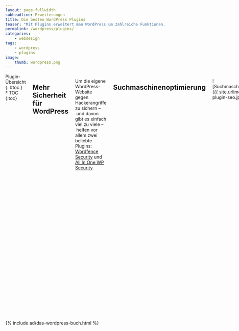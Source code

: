 ```yaml
---
layout: page-fullwidth
subheadline: Erweiterungen
title: Die besten WordPress Plugins
teaser: "Mit Plugins erweitert man WordPress um zahlreiche Funktionen. Phlow präsentiert die besten und professionellsten WordPress Plugins mit denen man WordPress ausbaut, pimpt und die Möglichkeiten seines Weblogs auf ein neues Level hebt."
permalink: /wordpress/plugins/
categories:
    - webdesign
tags:
    - wordpress
    - plugins
image:
    thumb: wordpress.png
---
```

<div class="row">
<div class="large-7 columns" markdown="1">

<div class="sans" markdown="1">
<div class="font-size-h4">Plugin-Übersicht</div>
{: #toc }
*  TOC
{:toc}
</div>

## Mehr Sicherheit für WordPress

Um die eigene WordPress-Website gegen Hackerangriffe zu sichern – und davon gibt es einfach viel zu viele – helfen vor allem zwei beliebte Plugins: [Wordfence Security][2] und [All In One WP Security][1]. 



## Suchmaschinenoptimierung

![Suchmaschinenoptimierung]({{ site.urlimg }}wordpress-plugin-seo.jpg)

Die beste und beliebteste Erweiterung, um WordPress professinell für Suchmaschinen zu optimieren ist [WordPress SEO][3] des SEO-Experten Yoast. Das umfangreiche Plugin löst sämtliche Anforderungen für die Suchmaschinenoptimierung und erweitert den Editor für Beiträge und Seiten um wichtige Funktionen. Die Einstellungsmöglichkeiten sind superb, einfach und umfangreich. Das Plugin deckt nicht nur die schlichte Optimierung von Beiträgen und Seiten ab, sondern bietet unter anderem auch die automatische Generierung einer Sitemap, Facebook- und Google Plus-Optimierung, einen hervorragenden Editor für Beiträge und Seiten und zahlreiche weitere Möglichkeiten.



## Kontaktformular(e)

![Kontaktformular]({{ site.urlimg }}wordpress-plugin-jetpack.jpg)

Um bei einer WordPress-Website ein Kontaktformular einzubauen, gibt es zwei Varianten: Sie nutzen eine Erweiterung oder bauen einen externen Formular-Service ein. Wir empfehlen Ihnen einen Service wie [Wufoo][4]. Seit Jahren nutzen wir den Service, der in der Grundvariante kostenlos ist und völlig ausreicht. Der Vorteil: Sie müssen das System nicht pflegen und Spam haben wir noch nie erhalten. Möchten Sie lieber eine Erweiterung nutzen, dann empfehlen wir das [Multiplugin Jetpack][6] der WordPress-Macher oder den Klassiker [Contact Form 7][5].



## Suchmaschinenoptimierung: Auto Tag Links

Das WordPress-Plugin [Auto Tag Links][16] verlinkt automatisch Tags in Beiträgen und trägt zur sinnvollen internen Verlinkung einer WordPress-Website bei. Damit das einfach zu handhabende Plugin seine Arbeit übernimmt, muss man ein paar wenige Einstellungen vornehmen. Dazu gehört zum Beispiel der Schwellenwert, ab welchem *Auto Tag Links* benutze Schlagwörter in Artikel automatisch verlinkt.

Das großartige an diesem Plugin ist es, dass es einem keine zusätzliche Arbeit beschert, sondern selbstständig im Hintergrund die Arbeit vornimmt.



## Suchmaschinenoptimierung: SEO Auto Linker

[SEO Auto Linker][17] ähnelt der Arbeitsweise von *Auto Tag Links*. Auch *SEO Auto Linker* arbeitet automatisch im Hintergrund. Im Gegensatz zum *Auto Tag Links*-Plugin muss man aber die Begriffe, die automatisch verlinkt werden sollen. Will man z.B., das ein Begriff wie *Twitter* innerhalb von Beiträgen automatisch mit einer Ziel-URL verlinkt wird, dann muss man diesen Filter über die Benutzeroberfläche des Plugins selbst anlegen. Während man mit *Auto Tag Links* nur intern Links setzen kann, automatisiert man mit *SEO Auto Linker* interne als auch externe Links.



## WordPress mit Caching-Plugin beschleunigen

![Caching]({{ site.urlimg }}wordpress-plugin-caching.jpg)

- [Cachify][7] › Für Anfänger
- [W3 Total Cache][8] › Für Profis



## WordPress-Datenbank optimieren und reparieren

Mit [WP-Optimize][11] optimiert man WordPress, indem Sie mit Hilfe der Erweiterung die Datenbank optimieren, unnötige Daten löschen und die Datenbank reparieren.



## Kaputte Links finden, reparieren und löschen

![]({{ site.urlimg }}wordpress-broken_link_checker.png)
{: .border-dotted }

Wächst eine Website, wächst mit ihr auch die Wahrscheinlickeit, dass sich ins Nirvana führende zerbrochene Links ausbreiten. Im besten Fall federt eine 404-Fehlerseiten irregeführte Besucher ab. Mit dem Linkchecker-Plugin für WordPress lässt man automatisch sein System nach kaputten Links durchsuchen. 

Auf Wunsch informiert das Plugin per Email über neue zerbrochene Links. Oder es das [Link-Checker-Plugin][10] zeigt zerbrochene Links im Dashboard an. Definitiv praktisch und unkompliziert. Auch die anschließende Bearbeitung der kaputten Links über das Admin-Panel des Link-Checker-Plugins.



## Noch mehr Erweiterungen

Suchen und Ersetzen in allen Beiträgen
:   [Search Regex][9]

Kommentare per Email abonnieren
:   [Subscribe To Comments Reloaded][12]


Podcasting Erweiterung
:   [Blubrry PowerPress Podcasting plugin][14]





 [1]: https://wordpress.org/plugins/all-in-one-wp-security-and-firewall/
 [2]: https://wordpress.org/plugins/wordfence/
 [3]: https://wordpress.org/plugins/wordpress-seo/
 [4]: http://www.wufoo.com/
 [5]: http://wordpress.org/extend/plugins/contact-form-7/
 [6]: https://wordpress.org/plugins/jetpack/
 [7]: https://wordpress.org/plugins/cachify/
 [8]: http://wordpress.org/extend/plugins/w3-total-cache/
 [9]: http://wordpress.org/extend/plugins/search-regex/
 [10]: http://wordpress.org/extend/plugins/broken-link-checker/
 [11]: http://wordpress.org/extend/plugins/wp-optimize/
 [12]: https://wordpress.org/plugins/subscribe-to-comments-reloaded/
 [13]: #
 [14]: http://wordpress.org/extend/plugins/powerpress/
 [15]: #
 [16]: http://wordpress.org/plugins/auto-tag-links/
 [17]: http://wordpress.org/plugins/seo-auto-linker/
 [18]: #
 [19]: #
 [20]: #

</div><!-- /.large-7 -->
<div class="large-5 columns" markdown="1">

{% include ad/das-wordpress-buch.html %}

</div><!-- /.large-5 -->
</div><!-- /.row -->


